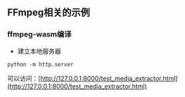 ## FFmpeg相关的示例

### ffmpeg-wasm编译
- 建立本地服务器
```
python -m http.server
```
可以访问：[http://127.0.0.1:8000/test_media_extractor.html](http://127.0.0.1:8000/test_media_extractor.html)

